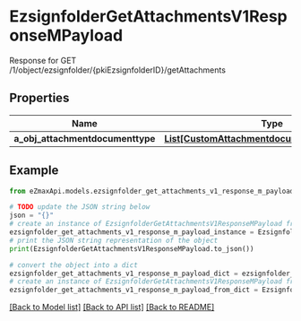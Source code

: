 # EzsignfolderGetAttachmentsV1ResponseMPayload

Response for GET /1/object/ezsignfolder/{pkiEzsignfolderID}/getAttachments

## Properties

Name | Type | Description | Notes
------------ | ------------- | ------------- | -------------
**a_obj_attachmentdocumenttype** | [**List[CustomAttachmentdocumenttypeResponse]**](CustomAttachmentdocumenttypeResponse.md) |  | 

## Example

```python
from eZmaxApi.models.ezsignfolder_get_attachments_v1_response_m_payload import EzsignfolderGetAttachmentsV1ResponseMPayload

# TODO update the JSON string below
json = "{}"
# create an instance of EzsignfolderGetAttachmentsV1ResponseMPayload from a JSON string
ezsignfolder_get_attachments_v1_response_m_payload_instance = EzsignfolderGetAttachmentsV1ResponseMPayload.from_json(json)
# print the JSON string representation of the object
print(EzsignfolderGetAttachmentsV1ResponseMPayload.to_json())

# convert the object into a dict
ezsignfolder_get_attachments_v1_response_m_payload_dict = ezsignfolder_get_attachments_v1_response_m_payload_instance.to_dict()
# create an instance of EzsignfolderGetAttachmentsV1ResponseMPayload from a dict
ezsignfolder_get_attachments_v1_response_m_payload_from_dict = EzsignfolderGetAttachmentsV1ResponseMPayload.from_dict(ezsignfolder_get_attachments_v1_response_m_payload_dict)
```
[[Back to Model list]](../README.md#documentation-for-models) [[Back to API list]](../README.md#documentation-for-api-endpoints) [[Back to README]](../README.md)


